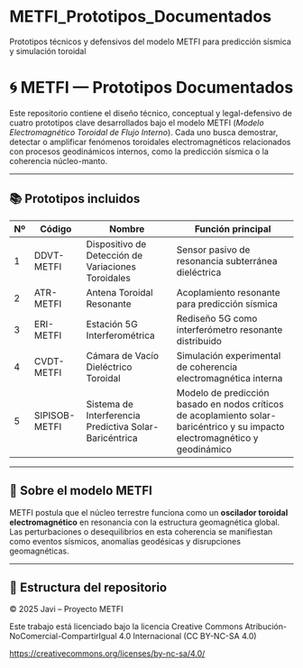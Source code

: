 # METFI_Prototipos_Documentados
Prototipos técnicos y defensivos del modelo METFI para predicción sísmica y simulación toroidal
# 🌀 METFI — Prototipos Documentados

Este repositorio contiene el diseño técnico, conceptual y legal-defensivo de cuatro prototipos clave desarrollados bajo el modelo METFI (*Modelo Electromagnético Toroidal de Flujo Interno*). Cada uno busca demostrar, detectar o amplificar fenómenos toroidales electromagnéticos relacionados con procesos geodinámicos internos, como la predicción sísmica o la coherencia núcleo-manto.

---

## 📚 Prototipos incluidos

| Nº | Código | Nombre | Función principal |
|----|--------|--------|-------------------|
| 1 | DDVT-METFI | Dispositivo de Detección de Variaciones Toroidales | Sensor pasivo de resonancia subterránea dieléctrica |
| 2 | ATR-METFI | Antena Toroidal Resonante | Acoplamiento resonante para predicción sísmica |
| 3 | ERI-METFI | Estación 5G Interferométrica | Rediseño 5G como interferómetro resonante distribuido |
| 4 | CVDT-METFI | Cámara de Vacío Dieléctrico Toroidal | Simulación experimental de coherencia electromagnética interna |
| 5 | SIPISOB-METFI | Sistema de Interferencia Predictiva Solar-Baricéntrica | Modelo de predicción basado en nodos críticos de acoplamiento solar-baricéntrico y su impacto electromagnético y geodinámico |


---

## 🧠 Sobre el modelo METFI

METFI postula que el núcleo terrestre funciona como un **oscilador toroidal electromagnético** en resonancia con la estructura geomagnética global. Las perturbaciones o desequilibrios en esta coherencia se manifiestan como eventos sísmicos, anomalías geodésicas y disrupciones geomagnéticas.

---

## 📂 Estructura del repositorio
© 2025 Javi – Proyecto METFI

Este trabajo está licenciado bajo la licencia Creative Commons Atribución-NoComercial-CompartirIgual 4.0 Internacional (CC BY-NC-SA 4.0)

https://creativecommons.org/licenses/by-nc-sa/4.0/
